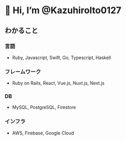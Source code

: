 # 👋 Hi, I’m @KazuhiroIto0127

## わかること

### 言語

- Ruby, Javascript, Swift, Go, Typescript, Haskell

### フレームワーク

- Ruby on Rails, React, Vue.js, Nuxt.js, Next.js

### DB

- MySQL, PostgreSQL, Firestore

### インフラ

- AWS, Firebase, Google Cloud
